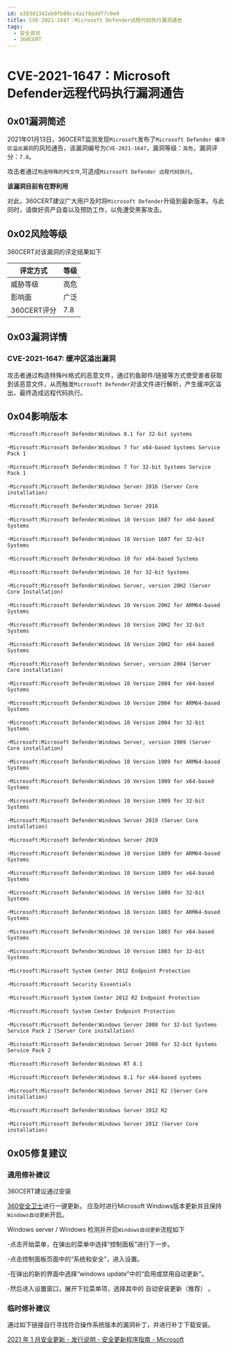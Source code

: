```yaml
---
id: e383d1342eb0fb09cc4a1f0addf7c0e9
title: CVE-2021-1647：Microsoft Defender远程代码执行漏洞通告
tags: 
  - 安全资讯
  - 360CERT
---
```


# CVE-2021-1647：Microsoft Defender远程代码执行漏洞通告

0x01漏洞简述
--------


2021年01月13日，360CERT监测发现`Microsoft`发布了`Microsoft Defender 缓冲区溢出漏洞`的风险通告，该漏洞编号为`CVE-2021-1647`，漏洞等级：`高危`，漏洞评分：`7.8`。

攻击者通过`构造特殊的PE文件`,可造成`Microsoft Defender 远程代码执行`。

**该漏洞目前有在野利用**

对此，360CERT建议广大用户及时将`Microsoft Defender`升级到最新版本。与此同时，请做好资产自查以及预防工作，以免遭受黑客攻击。

0x02风险等级
--------

360CERT对该漏洞的评定结果如下



| 评定方式 | 等级 |
| --- | --- |
| 威胁等级 | 高危 |
| 影响面 | 广泛 |
| 360CERT评分 | 7.8 |

0x03漏洞详情
--------

### CVE-2021-1647: 缓冲区溢出漏洞

攻击者通过构造特殊`PE`格式的恶意文件，通过钓鱼邮件/链接等方式使受害者获取到该恶意文件，从而触发`Microsoft Defender`对该文件进行解析，产生缓冲区溢出，最终造成远程代码执行。

0x04影响版本
--------

-`Microsoft:Microsoft Defender`:`Windows 8.1 for 32-bit systems`

-`Microsoft:Microsoft Defender`:`Windows 7 for x64-based Systems Service Pack 1`

-`Microsoft:Microsoft Defender`:`Windows 7 for 32-bit Systems Service Pack 1`

-`Microsoft:Microsoft Defender`:`Windows Server 2016 (Server Core installation)`

-`Microsoft:Microsoft Defender`:`Windows Server 2016`

-`Microsoft:Microsoft Defender`:`Windows 10 Version 1607 for x64-based Systems`

-`Microsoft:Microsoft Defender`:`Windows 10 Version 1607 for 32-bit Systems`

-`Microsoft:Microsoft Defender`:`Windows 10 for x64-based Systems`

-`Microsoft:Microsoft Defender`:`Windows 10 for 32-bit Systems`

-`Microsoft:Microsoft Defender`:`Windows Server, version 20H2 (Server Core Installation)`

-`Microsoft:Microsoft Defender`:`Windows 10 Version 20H2 for ARM64-based Systems`

-`Microsoft:Microsoft Defender`:`Windows 10 Version 20H2 for 32-bit Systems`

-`Microsoft:Microsoft Defender`:`Windows 10 Version 20H2 for x64-based Systems`

-`Microsoft:Microsoft Defender`:`Windows Server, version 2004 (Server Core installation)`

-`Microsoft:Microsoft Defender`:`Windows 10 Version 2004 for x64-based Systems`

-`Microsoft:Microsoft Defender`:`Windows 10 Version 2004 for ARM64-based Systems`

-`Microsoft:Microsoft Defender`:`Windows 10 Version 2004 for 32-bit Systems`

-`Microsoft:Microsoft Defender`:`Windows Server, version 1909 (Server Core installation)`

-`Microsoft:Microsoft Defender`:`Windows 10 Version 1909 for ARM64-based Systems`

-`Microsoft:Microsoft Defender`:`Windows 10 Version 1909 for x64-based Systems`

-`Microsoft:Microsoft Defender`:`Windows 10 Version 1909 for 32-bit Systems`

-`Microsoft:Microsoft Defender`:`Windows Server 2019 (Server Core installation)`

-`Microsoft:Microsoft Defender`:`Windows Server 2019`

-`Microsoft:Microsoft Defender`:`Windows 10 Version 1809 for ARM64-based Systems`

-`Microsoft:Microsoft Defender`:`Windows 10 Version 1809 for x64-based Systems`

-`Microsoft:Microsoft Defender`:`Windows 10 Version 1809 for 32-bit Systems`

-`Microsoft:Microsoft Defender`:`Windows 10 Version 1803 for ARM64-based Systems`

-`Microsoft:Microsoft Defender`:`Windows 10 Version 1803 for x64-based Systems`

-`Microsoft:Microsoft Defender`:`Windows 10 Version 1803 for 32-bit Systems`

-`Microsoft:Microsoft System Center 2012 Endpoint Protection`

-`Microsoft:Microsoft Security Essentials`

-`Microsoft:Microsoft System Center 2012 R2 Endpoint Protection`

-`Microsoft:Microsoft System Center Endpoint Protection`

-`Microsoft:Microsoft Defender`:`Windows Server 2008 for 32-bit Systems Service Pack 2 (Server Core installation)`

-`Microsoft:Microsoft Defender`:`Windows Server 2008 for 32-bit Systems Service Pack 2`

-`Microsoft:Microsoft Defender`:`Windows RT 8.1`

-`Microsoft:Microsoft Defender`:`Windows 8.1 for x64-based systems`

-`Microsoft:Microsoft Defender`:`Windows Server 2012 R2 (Server Core installation)`

-`Microsoft:Microsoft Defender`:`Windows Server 2012 R2`

-`Microsoft:Microsoft Defender`:`Windows Server 2012 (Server Core installation)`

0x05修复建议
--------

### 通用修补建议

360CERT建议通过安装

[360安全卫士](http://weishi.360.cn/)进行一键更新。
应及时进行Microsoft Windows版本更新并且保持`Windows自动更新`开启。

Windows server / Windows 检测并开启`Windows自动更新`流程如下

-点击开始菜单，在弹出的菜单中选择“控制面板”进行下一步。

-点击控制面板页面中的“系统和安全”，进入设置。

-在弹出的新的界面中选择“windows update”中的“启用或禁用自动更新”。

-然后进入设置窗口，展开下拉菜单项，选择其中的 自动安装更新（推荐） 。

### 临时修补建议

通过如下链接自行寻找符合操作系统版本的漏洞补丁，并进行补丁下载安装。

[2021 年 1 月安全更新 - 发行说明 - 安全更新程序指南 - Microsoft](https://msrc.microsoft.com/update-guide/releaseNote/2021-Jan)